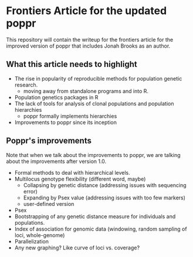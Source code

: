 # Frontiers Article for the updated poppr

This repository will contain the writeup for the frontiers article for the improved version of poppr that includes Jonah Brooks as an author.

## What this article needs to highlight

- The rise in popularity of reproducible methods for population genetic research.
    - moving away from standalone programs and into R.
- Population genetics packages in R
- The lack of tools for analysis of clonal populations and population hierarchies
    - poppr formally implements hierarchies
- Improvements to poppr since its inception

## Poppr's improvements

Note that when we talk about the improvements to poppr, we are talking about the improvements after version 1.0.

- Formal methods to deal with hierarchical levels.
- Multilocus genotype flexibility (different word, maybe)
    - Collapsing by genetic distance (addressing issues with sequencing error)
    - Expanding by Psex value (addressing issues with too few markers)
    - user-defined version
- Psex
- Bootstrapping of any genetic distance measure for individuals and populations. 
- Index of association for genomic data (windowing, random sampling of loci, whole-genome)
- Parallelization
- Any new graphing? Like curve of loci vs. coverage?
